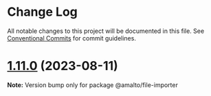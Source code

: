 # Change Log

All notable changes to this project will be documented in this file.
See [Conventional Commits](https://conventionalcommits.org) for commit guidelines.

# [1.11.0](https://github.com/amalto/platform6-ui-components/compare/@amalto/file-importer@1.10.66...@amalto/file-importer@1.11.0) (2023-08-11)

**Note:** Version bump only for package @amalto/file-importer
